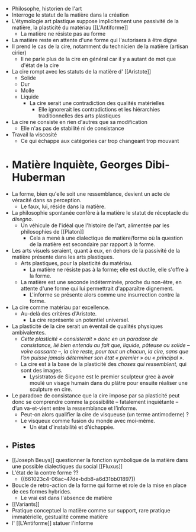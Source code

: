 - Philosophe, historien de l'art
- Interroge le statut de la matière dans la création
- L'étymologie art plastique suppose implicitement une passivité de la matière, la plasticité du matériau [[L'Antiforme]]
	- La matière ne résiste pas au forme
- La matière reste en attente d'une forme qui l'autorisera à être digne
- Il prend le cas de la cire, notamment du technicien de la matière (artisan cirier)
	- Il ne parle plus de la cire en général car il y a autant de mot que d'état de la cire
- La cire rompt avec les statuts de la matière d' [[Aristote]]
	- Solide
	- Dur
	- Molle
	- Liquide
		- La cire serait une contradiction des qualités matérielles
			- Elle ignorerait les contradictions et les hiérarchies traditionnelles des arts plastiques
- La cire ne consiste en rien d'autres que sa modification
	- Elle n'as pas de stabilité ni de consistance
- Travail la viscosité
	- Ce qui échappe aux catégories car trop changeant trop mouvant
- # Matière Inquiète, Georges Dibi-Huberman
- La forme, bien qu'elle soit une ressemblance, devient un acte de véracité dans sa perception.
	- Le faux, lui, réside dans la matière.
- La philosophie spontanée confère à la matière le statut de réceptacle du *disegno*.
	- Un véhicule de l'idéal que l'histoire de l'art, alimentée par les philosophies de [[Platon]]
		- Cela a mené à une dialectique de matière/forme où la question de la matière est secondaire par rapport à la forme.
- Les arts visuels seraient, quant à eux, en dehors de la passivité de la matière présente dans les arts plastiques.
	- Arts plastiques, pour la plasticité du matériau.
		- La matière ne résiste pas à la forme; elle est ductile, elle s'offre à la forme.
	- La matière est une seconde indéterminée, proche du non-être, en attente d'une forme qui lui permettrait d'apparaître dignement.
		- L'informe se présente alors comme une insurrection contre la forme.
- La cire comme matériau par excellence.
	- Au-delà des critères d'Aristote.
		- La cire représente un potentiel universel.
- La plasticité de la cire serait un éventail de qualités physiques ambivalentes.
	- *Cette plasticité « consisterait » donc en un paradoxe de consistance, lié bien entendu au fait que, liquide, pâteuse ou solide – voire cassante –, la cire reste, pour tout un chacun, la cire, sans que l’on puisse jamais déterminer son état « premier » ou « principal »*.
	- La cire est à la base de la plasticité des *choses qui ressemblent*, qui sont des images.
		- Lysistratos de Sicyone est le premier sculpteur grec à avoir moulé un visage humain dans du plâtre pour ensuite réaliser une sculpture en cire.
- Le paradoxe de consistance que la cire impose par sa plasticité peut donc se comprendre comme la possibilité – fatalement inquiétante – d’un va-et-vient entre la ressemblance et l’informe.
	- Peut-on alors qualifier la cire de visqueuse (un terme antimoderne) ?
	- Le visqueux comme fusion du monde avec moi-même.
		- Un état d'instabilité et d’échappée.
- ## Pistes
- [[Joseph Beuys]] questionner la fonction symbolique de la matière dans une possible dialectiques du social  [[Fluxus]]
- L'état de la contre forme ??
	- ((661023c4-06ac-47de-bdb8-a6d31bb01897))
- Boucle de retro-action de la forme qui forme et role de la mise en place de ces formes hybrides.
	- Le vrai est dans l'absence de matière
- [[Variants]]
- Pratique conceptuel la matière comme sur support, rare pratique immatérielle, gestualité comme matière
- l' [[L'Antiforme]] statuer l'informe